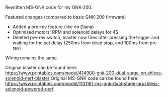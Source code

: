 Rewritten MS-GNK code for my GNK-200.

Featured changes (compared to basic GNK-200 firmware)
- Added a pre-rev feature (like on Diana)
- Optimised motors' RPM and solenoid delays for 4S
- Deleted pre-rev switch, blaster now fires after pressing the trigger and waiting for the set delay (250ms from dead stop, and 100ms from pre-rev)
  
Wiring remains the same.

Original blaster can be found here: https://www.printables.com/model/414900-gnk-200-dual-stage-brushless-solenoid-nerf-blaster
Original MS-GNK code can be found here: https://www.printables.com/model/1131161-ms-gnk-dual-stage-brushless-solenoid-powered-nerf

